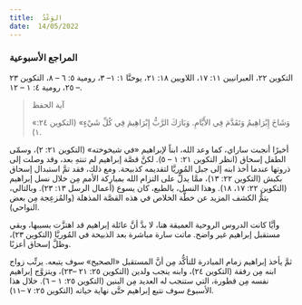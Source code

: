 ```yaml
---
title:  الوَعْدُ
date:  14/05/2022
---
```


### المراجع الأسبوعية
التكوين ٢٢، العبرانيين ١١: ١٧، اللاويين ١٨: ٢١، يوحنَّا ١: ١– ٣، رومية ٥: ٦ – ٨، التكوين ٢٣ – ٢٥، رومية ٤: ١ – ١٢.

> <p>آية الحفظ</p>
> «وَشَاخَ إِبْرَاهِيمُ وَتَقَدَّمَ فِي الأَيَّامِ. وَبَارَكَ الرَّبُّ إِبْرَاهِيمَ فِي كُلِّ شَيْءٍ» (التكوين ٢٤: ١).


أخيرًا أنجبت ساراي، كما وعد الله، ابناً لإبراهيم «في شيخوخته» (التكوين ٢١: ٢)، وسمّى الطفل إسحاق (انظر التكوين ٢١: ١ – ٥). لكنَّ قصَّة إبراهيم لم تنتهِ بعد، وقد وصلت إلى ذروتها عندما أخذ ابنه إلى جبل المُوريَّا لتقديمه كذبيحة. ومع ذلك، فقد تمَّ استبدال إسحاق بكبش (التكوين ٢٢: ١٣)، ممَّا يدلُّ على التزام الله بمباركة الأمم مِن خلال نسل إبراهيم (التكوين ٢٢: ١٧، ١٨). وهذا النسل، بالطبع، كان يسوع (أعمال الرسل ١٣: ٢٣). وبالتالي، يتمُّ الكشف المزيد عن خطَّة الخلاص في هذه القصَّة المذهلة (والمُزعِجة مِن بعض النواحي).

وأيَّا كانت الدروس الروحية العميقة هنا، لا بدَّ أنَّ عائلة إبراهيم قد اهتزَّت بسببها، وبقي مستقبل إبراهيم غير واضح. ماتت سارة مباشرة بعد الذبيحة في المُوريَّا (التكوين ٢٣)، وظلَّ إسحاق أعزبًا.

ثمَّ يأخذ إبراهيم زمام المبادرة للتأكُّد مِن أنَّ المستقبل «الصحيح» سوف يتبعه. يرتِّب زواج ابنه مِن رفقة (التكوين ٢٤)، وابنه ينجب ولدين (التكوين ٢٥: ٢١ –٢٣)، ويتزوَّج إبراهيم نفسه مِن قطورة، التي ستنجب له العديد مِن البنين (التكوين ٢٥: ١ – ٦). خلال هذا الأسبوع سوف نتبع إبراهيم حتَّى نهاية حياته (التكوين ٢٥: ٧ –١١).